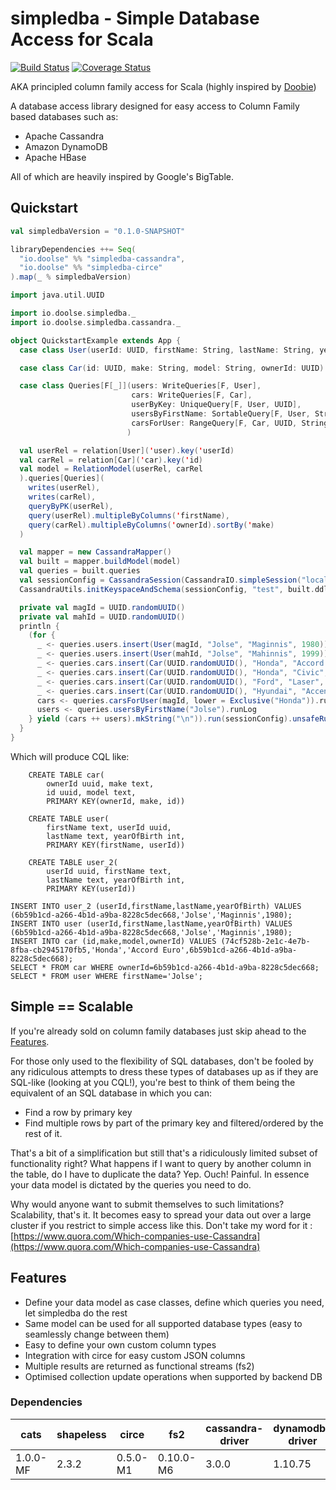 # simpledba - Simple Database Access for Scala

[![Build Status](https://api.travis-ci.org/doolse/simpledba.svg)](https://travis-ci.org/doolse/simpledba)
[![Coverage Status](https://coveralls.io/repos/github/doolse/simpledba/badge.svg?branch=master)](https://coveralls.io/github/doolse/simpledba?branch=master)

AKA principled column family access for Scala (highly inspired by [Doobie](https://github.com/tpolecat/doobie))
  
A database access library designed for easy access to Column Family based 
databases such as:

* Apache Cassandra
* Amazon DynamoDB
* Apache HBase

All of which are heavily inspired by Google's BigTable. 

## Quickstart

```scala
val simpledbaVersion = "0.1.0-SNAPSHOT"

libraryDependencies ++= Seq(
  "io.doolse" %% "simpledba-cassandra",
  "io.doolse" %% "simpledba-circe"
).map(_ % simpledbaVersion)
```

```scala
import java.util.UUID

import io.doolse.simpledba._
import io.doolse.simpledba.cassandra._

object QuickstartExample extends App {
  case class User(userId: UUID, firstName: String, lastName: String, yearOfBirth: Int)

  case class Car(id: UUID, make: String, model: String, ownerId: UUID)

  case class Queries[F[_]](users: WriteQueries[F, User],
                           cars: WriteQueries[F, Car],
                           userByKey: UniqueQuery[F, User, UUID],
                           usersByFirstName: SortableQuery[F, User, String],
                           carsForUser: RangeQuery[F, Car, UUID, String]
                          )

  val userRel = relation[User]('user).key('userId)
  val carRel = relation[Car]('car).key('id)
  val model = RelationModel(userRel, carRel
  ).queries[Queries](
    writes(userRel),
    writes(carRel),
    queryByPK(userRel),
    query(userRel).multipleByColumns('firstName),
    query(carRel).multipleByColumns('ownerId).sortBy('make)
  )

  val mapper = new CassandraMapper()
  val built = mapper.buildModel(model)
  val queries = built.queries
  val sessionConfig = CassandraSession(CassandraIO.simpleSession("localhost"), c => Console.println(c()))
  CassandraUtils.initKeyspaceAndSchema(sessionConfig, "test", built.ddl, dropKeyspace = true).unsafeRunSync()

  private val magId = UUID.randomUUID()
  private val mahId = UUID.randomUUID()
  println {
    (for {
      _ <- queries.users.insert(User(magId, "Jolse", "Maginnis", 1980))
      _ <- queries.users.insert(User(mahId, "Jolse", "Mahinnis", 1999))
      _ <- queries.cars.insert(Car(UUID.randomUUID(), "Honda", "Accord Euro", magId))
      _ <- queries.cars.insert(Car(UUID.randomUUID(), "Honda", "Civic", magId))
      _ <- queries.cars.insert(Car(UUID.randomUUID(), "Ford", "Laser", magId))
      _ <- queries.cars.insert(Car(UUID.randomUUID(), "Hyundai", "Accent", magId))
      cars <- queries.carsForUser(magId, lower = Exclusive("Honda")).runLog
      users <- queries.usersByFirstName("Jolse").runLog
    } yield (cars ++ users).mkString("\n")).run(sessionConfig).unsafeRunSync()
  }
}
```
Which will produce CQL like:
```
	CREATE TABLE car(
		ownerId uuid, make text,
		id uuid, model text,
		PRIMARY KEY(ownerId, make, id))

	CREATE TABLE user(
		firstName text, userId uuid,
		lastName text, yearOfBirth int,
		PRIMARY KEY(firstName, userId))

	CREATE TABLE user_2(
		userId uuid, firstName text,
		lastName text, yearOfBirth int,
		PRIMARY KEY(userId))
		
INSERT INTO user_2 (userId,firstName,lastName,yearOfBirth) VALUES (6b59b1cd-a266-4b1d-a9ba-8228c5dec668,'Jolse','Maginnis',1980);
INSERT INTO user (userId,firstName,lastName,yearOfBirth) VALUES (6b59b1cd-a266-4b1d-a9ba-8228c5dec668,'Jolse','Maginnis',1980);
INSERT INTO car (id,make,model,ownerId) VALUES (74cf528b-2e1c-4e7b-8fba-cb2945170fb5,'Honda','Accord Euro',6b59b1cd-a266-4b1d-a9ba-8228c5dec668);
SELECT * FROM car WHERE ownerId=6b59b1cd-a266-4b1d-a9ba-8228c5dec668;
SELECT * FROM user WHERE firstName='Jolse';
```

## Simple == Scalable

If you're already sold on column family databases just skip ahead to the [Features](#Features).

For those only used to the flexibility of SQL databases, don't be fooled by any ridiculous attempts to dress
these types of databases up as if they are SQL-like (looking at you CQL!), you're best 
to think of them being the equivalent of an SQL database in which you can:

* Find a row by primary key
* Find multiple rows by part of the primary key and filtered/ordered by the rest of it.

That's a bit of a simplification but still that's a ridiculously limited subset of functionality right? 
What happens if I want to query by another column in the table, do I have to duplicate the data? 
Yep. Ouch! Painful. In essence your data model is dictated by the queries you need to do.
 
Why would anyone want to submit themselves to such limitations? Scalability, that's it. 
It becomes easy to spread your data out over a large cluster if you restrict to simple access like this.
Don't take my word for it : 
[https://www.quora.com/Which-companies-use-Cassandra](https://www.quora.com/Which-companies-use-Cassandra)

## <a name="#Features"></a>Features

* Define your data model as case classes, define which queries you need, let simpledba do the rest
* Same model can be used for all supported database types (easy to seamlessly change between them)
* Easy to define your own custom column types
* Integration with circe for easy custom JSON columns
* Multiple results are returned as functional streams (fs2)
* Optimised collection update operations when supported by backend DB

### Dependencies

| cats   | shapeless | circe  | fs2     |cassandra-driver|dynamodb-driver|
| ---    | ---       | ---    | ---     | ---            | ---    |
|1.0.0-MF|2.3.2      |0.5.0-M1|0.10.0-M6|3.0.0           | 1.10.75|

